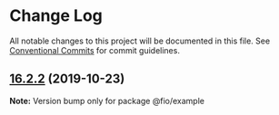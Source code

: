 # Change Log

All notable changes to this project will be documented in this file.
See [Conventional Commits](https://conventionalcommits.org) for commit guidelines.

## [16.2.2](https://github.com/tusharmath/fio/compare/v16.2.1...v16.2.2) (2019-10-23)

**Note:** Version bump only for package @fio/example
